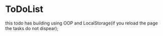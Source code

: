 # ToDoList

this todo has building using OOP and LocalStorage(if you reload the page the tasks do not dispear);
